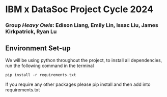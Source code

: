 # IBM x DataSoc Project Cycle 2024
### Group *Heavy Owls*: Edison Liang, Emily Lin, Issac Liu, James Kirkpatrick, Ryan Lu

## Environment Set-up
We will be using python throughout the project, to install all dependencies, run the following command in the terminal
```
pip install -r requirements.txt
```
If you require any other packages please pip install and then add into requirements.txt
